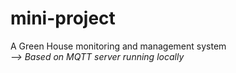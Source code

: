 # mini-project
A Green House monitoring and management system  
*--> Based on MQTT server running locally*

